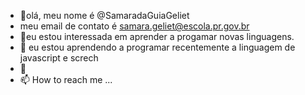 - 👋olá, meu nome é @SamaradaGuiaGeliet
- meu email de contato é samara.geliet@escola.pr.gov.br
- 👀eu estou interessada em aprender a progamar novas linguagens.
- 🌱 eu estou aprendendo a programar recentemente a linguagem de javascript e screch
- 💞️ 
- 📫 How to reach me ...

<!---
SamaradaGuiaGeliet/SamaradaGuiaGeliet is a ✨ special ✨ repository because its `README.md` (this file) appears on your GitHub profile.
You can click the Preview link to take a look at your changes.
--->
